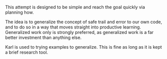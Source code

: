 This attempt is designed to be simple and reach the goal quickly via planning how.

The idea is to generalize the concept of safe trail and error to our own code, and
to do so in a way that moves straight into productive learning.  Generalized work
only is strongly preferred, as generalized work is a far better investment than anything else.

Karl is used to trying examples to generalize.  This is fine as long as it is kept a brief research tool.
